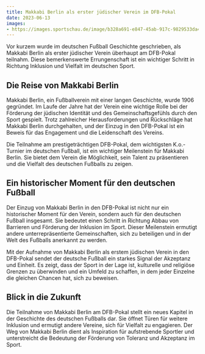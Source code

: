 ```yaml
---
title: Makkabi Berlin als erster jüdischer Verein im DFB-Pokal
date: 2023-06-13
images: 
- https://images.sportschau.de/image/b328a691-e847-45ab-917c-9829533da46b/AAABiIH1kh8/AAABg8tMRzY/20x9-1280/jubel-tus-makkabi-berlin-100.webp
---
```


Vor kurzem wurde im deutschen Fußball Geschichte geschrieben, als Makkabi Berlin als erster jüdischer Verein überhaupt am DFB-Pokal teilnahm. Diese bemerkenswerte Errungenschaft ist ein wichtiger Schritt in Richtung Inklusion und Vielfalt im deutschen Sport.

## Die Reise von Makkabi Berlin

Makkabi Berlin, ein Fußballverein mit einer langen Geschichte, wurde 1906 gegründet. Im Laufe der Jahre hat der Verein eine wichtige Rolle bei der Förderung der jüdischen Identität und des Gemeinschaftsgefühls durch den Sport gespielt. Trotz zahlreicher Herausforderungen und Rückschläge hat Makkabi Berlin durchgehalten, und der Einzug in den DFB-Pokal ist ein Beweis für das Engagement und die Leidenschaft des Vereins.

Die Teilnahme am prestigeträchtigen DFB-Pokal, dem wichtigsten K.o.-Turnier im deutschen Fußball, ist ein wichtiger Meilenstein für Makkabi Berlin. Sie bietet dem Verein die Möglichkeit, sein Talent zu präsentieren und die Vielfalt des deutschen Fußballs zu zeigen.

## Ein historischer Moment für den deutschen Fußball

Der Einzug von Makkabi Berlin in den DFB-Pokal ist nicht nur ein historischer Moment für den Verein, sondern auch für den deutschen Fußball insgesamt. Sie bedeutet einen Schritt in Richtung Abbau von Barrieren und Förderung der Inklusion im Sport. Dieser Meilenstein ermutigt andere unterrepräsentierte Gemeinschaften, sich zu beteiligen und in der Welt des Fußballs anerkannt zu werden.

Mit der Aufnahme von Makkabi Berlin als erstem jüdischen Verein in den DFB-Pokal sendet der deutsche Fußball ein starkes Signal der Akzeptanz und Einheit. Es zeigt, dass der Sport in der Lage ist, kulturelle und religiöse Grenzen zu überwinden und ein Umfeld zu schaffen, in dem jeder Einzelne die gleichen Chancen hat, sich zu beweisen.

## Blick in die Zukunft

Die Teilnahme von Makkabi Berlin am DFB-Pokal stellt ein neues Kapitel in der Geschichte des deutschen Fußballs dar. Sie öffnet Türen für weitere Inklusion und ermutigt andere Vereine, sich für Vielfalt zu engagieren. Der Weg von Makkabi Berlin dient als Inspiration für aufstrebende Sportler und unterstreicht die Bedeutung der Förderung von Toleranz und Akzeptanz im Sport.
